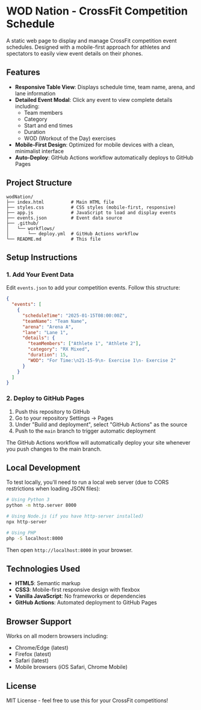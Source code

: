 # WOD Nation - CrossFit Competition Schedule

A static web page to display and manage CrossFit competition event schedules. Designed with a mobile-first approach for athletes and spectators to easily view event details on their phones.

## Features

- **Responsive Table View**: Displays schedule time, team name, arena, and lane information
- **Detailed Event Modal**: Click any event to view complete details including:
  - Team members
  - Category
  - Start and end times
  - Duration
  - WOD (Workout of the Day) exercises
- **Mobile-First Design**: Optimized for mobile devices with a clean, minimalist interface
- **Auto-Deploy**: GitHub Actions workflow automatically deploys to GitHub Pages

## Project Structure

```
wodNation/
├── index.html          # Main HTML file
├── styles.css          # CSS styles (mobile-first, responsive)
├── app.js              # JavaScript to load and display events
├── events.json         # Event data source
├── .github/
│   └── workflows/
│       └── deploy.yml  # GitHub Actions workflow
└── README.md           # This file
```

## Setup Instructions

### 1. Add Your Event Data

Edit `events.json` to add your competition events. Follow this structure:

```json
{
  "events": [
    {
      "scheduleTime": "2025-01-15T08:00:00Z",
      "teamName": "Team Name",
      "arena": "Arena A",
      "lane": "Lane 1",
      "details": {
        "teamMembers": ["Athlete 1", "Athlete 2"],
        "category": "RX Mixed",
        "duration": 15,
        "WOD": "For Time:\n21-15-9\n- Exercise 1\n- Exercise 2"
      }
    }
  ]
}
```

### 2. Deploy to GitHub Pages

1. Push this repository to GitHub
2. Go to your repository Settings → Pages
3. Under "Build and deployment", select "GitHub Actions" as the source
4. Push to the `main` branch to trigger automatic deployment

The GitHub Actions workflow will automatically deploy your site whenever you push changes to the main branch.

## Local Development

To test locally, you'll need to run a local web server (due to CORS restrictions when loading JSON files):

```bash
# Using Python 3
python -m http.server 8000

# Using Node.js (if you have http-server installed)
npx http-server

# Using PHP
php -S localhost:8000
```

Then open `http://localhost:8000` in your browser.

## Technologies Used

- **HTML5**: Semantic markup
- **CSS3**: Mobile-first responsive design with flexbox
- **Vanilla JavaScript**: No frameworks or dependencies
- **GitHub Actions**: Automated deployment to GitHub Pages

## Browser Support

Works on all modern browsers including:
- Chrome/Edge (latest)
- Firefox (latest)
- Safari (latest)
- Mobile browsers (iOS Safari, Chrome Mobile)

## License

MIT License - feel free to use this for your CrossFit competitions!

